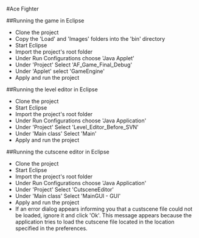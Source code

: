 #Ace Fighter

##Running the game in Eclipse
* Clone the project
* Copy the 'Load' and 'Images' folders into the 'bin' directory
* Start Eclipse
* Import the project's root folder
* Under Run Configurations choose 'Java Applet'
* Under 'Project' Select 'AF_Game_Final_Debug'
* Under 'Applet' select 'GameEngine'
* Apply and run the project

##Running the level editor in Eclipse
* Clone the project
* Start Eclipse
* Import the project's root folder
* Under Run Configurations choose 'Java Application'
* Under 'Project' Select 'Level_Editor_Before_SVN'
* Under 'Main class' Select 'Main'
* Apply and run the project

##Running the cutscene editor in Eclipse
* Clone the project
* Start Eclipse
* Import the project's root folder
* Under Run Configurations choose 'Java Application'
* Under 'Project' Select 'CutsceneEditor'
* Under 'Main class' Select 'MainGUI - GUI'
* Apply and run the project
* If an error dialog appears informing you that a custscene file could not be loaded, ignore it and click 'Ok'. This message appears because the application tries to load the cutscene file located in the location specified in the preferences.